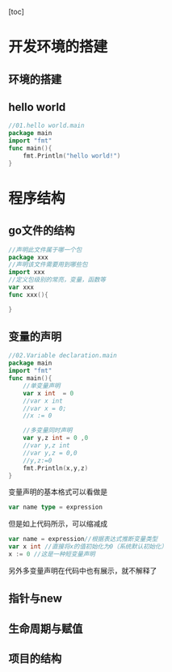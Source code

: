 [toc]

# 开发环境的搭建
## 环境的搭建
## hello world
``` go
//01.hello world.main
package main
import "fmt"
func main(){
    fmt.Println("hello world!")
}
```

# 程序结构
## go文件的结构
``` go
//声明此文件属于哪一个包
package xxx
//声明该文件需要用到哪些包
import xxx
//定义包级别的常亮，变量，函数等
var xxx
func xxx(){

}
```

## 变量的声明
``` go
//02.Variable declaration.main
package main
import "fmt"
func main(){
    //单变量声明
    var x int  = 0
    //var x int
    //var x = 0;
    //x := 0

    //多变量同时声明
    var y,z int = 0 ,0
    //var y,z int
    //var y,z = 0,0
    //y,z:=0
    fmt.Println(x,y,z)
}
```
变量声明的基本格式可以看做是
``` go
var name type = expression
```
但是如上代码所示，可以缩减成
``` go
var name = expression//根据表达式推断变量类型
var x int //直接将x的值初始化为0（系统默认初始化）
x := 0 //这是一种短变量声明
```
另外多变量声明在代码中也有展示，就不解释了
## 指针与new

## 生命周期与赋值

## 项目的结构